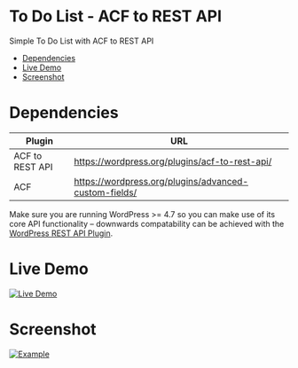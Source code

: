 To Do List - ACF to REST API
====
Simple To Do List with ACF to REST API

- [Dependencies](#dependencies)
- [Live Demo](#live-demo)
- [Screenshot](#screenshot)

Dependencies
==
| Plugin | URL |
|---------|-----|
| ACF to REST API | https://wordpress.org/plugins/acf-to-rest-api/ |
| ACF | https://wordpress.org/plugins/advanced-custom-fields/ |

Make sure you are running WordPress >= 4.7 so you can make use of its core API functionality – downwards compatability can be achieved with the [WordPress REST API Plugin](https://wordpress.org/plugins/rest-api/).

Live Demo
==
[![Live Demo](http://airesgoncalves.com.br/screenshot/assets/buttons/live-demo.png)](http://airesgoncalves.com.br/acf-to-rest-api)

Screenshot
==
[![Example](http://airesgoncalves.com.br/screenshot/to-do-acf-to-rest-api/example.png)](http://airesgoncalves.com.br/acf-to-rest-api)
